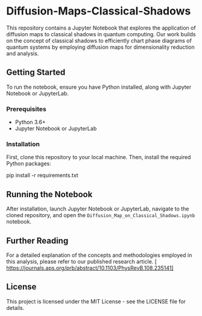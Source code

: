 # Diffusion-Maps-Classical-Shadows

This repository contains a Jupyter Notebook that explores the application of diffusion maps to classical shadows in quantum computing. Our work builds on the concept of classical shadows to efficiently chart phase diagrams of quantum systems by employing diffusion maps for dimensionality reduction and analysis.

## Getting Started

To run the notebook, ensure you have Python installed, along with Jupyter Notebook or JupyterLab.

### Prerequisites

- Python 3.6+
- Jupyter Notebook or JupyterLab

### Installation

First, clone this repository to your local machine. Then, install the required Python packages:

pip install -r requirements.txt


## Running the Notebook

After installation, launch Jupyter Notebook or JupyterLab, navigate to the cloned repository, and open the `Diffusion_Map_on_Classical_Shadows.ipynb` notebook.

## Further Reading

For a detailed explanation of the concepts and methodologies employed in this analysis, please refer to our published research article. [ https://journals.aps.org/prb/abstract/10.1103/PhysRevB.108.235141]

## License

This project is licensed under the MIT License - see the LICENSE file for details.
